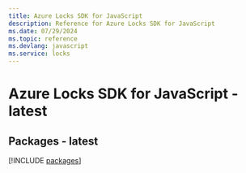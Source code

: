 ```yaml
---
title: Azure Locks SDK for JavaScript
description: Reference for Azure Locks SDK for JavaScript
ms.date: 07/29/2024
ms.topic: reference
ms.devlang: javascript
ms.service: locks
---
```

# Azure Locks SDK for JavaScript - latest
## Packages - latest
[!INCLUDE [packages](locks-index.md)]